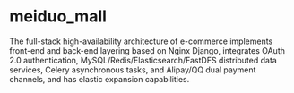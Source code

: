 # meiduo_mall
The full-stack high-availability architecture of e-commerce implements front-end and back-end layering based on Nginx Django, integrates OAuth 2.0 authentication, MySQL/Redis/Elasticsearch/FastDFS distributed data services, Celery asynchronous tasks, and Alipay/QQ dual payment channels, and has elastic expansion capabilities.
